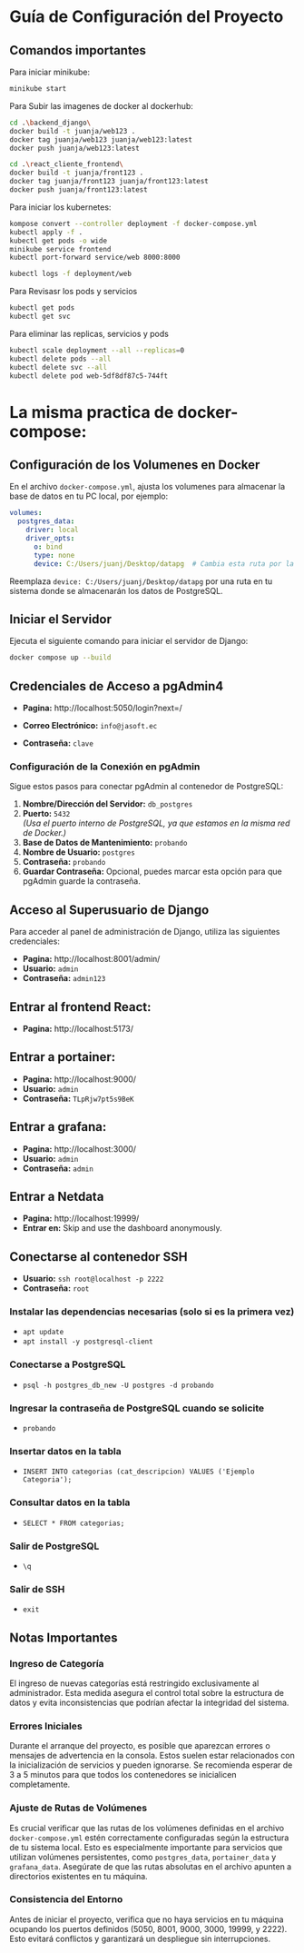 
# Guía de Configuración del Proyecto

## Comandos importantes

Para iniciar minikube:
```bash
minikube start
```

Para Subir las imagenes de docker al dockerhub:

```bash
cd .\backend_django\
docker build -t juanja/web123 .
docker tag juanja/web123 juanja/web123:latest
docker push juanja/web123:latest

cd .\react_cliente_frontend\
docker build -t juanja/front123 .
docker tag juanja/front123 juanja/front123:latest
docker push juanja/front123:latest
```

Para iniciar los kubernetes:
```bash
kompose convert --controller deployment -f docker-compose.yml
kubectl apply -f .
kubectl get pods -o wide
minikube service frontend
kubectl port-forward service/web 8000:8000

kubectl logs -f deployment/web
```

Para Revisasr los pods y servicios
```bash
kubectl get pods
kubectl get svc
```

Para eliminar las replicas, servicios y pods
```bash
kubectl scale deployment --all --replicas=0
kubectl delete pods --all
kubectl delete svc --all
kubectl delete pod web-5df8df87c5-744ft
```

# La misma practica de docker-compose:
## Configuración de los Volumenes en Docker

En el archivo `docker-compose.yml`, ajusta los volumenes para almacenar la base de datos en tu PC local, por ejemplo:

```yaml
volumes:
  postgres_data:
    driver: local
    driver_opts:
      o: bind
      type: none
      device: C:/Users/juanj/Desktop/datapg  # Cambia esta ruta por la que desees en tu PC
```

Reemplaza `device: C:/Users/juanj/Desktop/datapg` por una ruta en tu sistema donde se almacenarán los datos de PostgreSQL.


## Iniciar el Servidor

Ejecuta el siguiente comando para iniciar el servidor de Django:
```bash
docker compose up --build
```


## Credenciales de Acceso a pgAdmin4
- **Pagina:** http://localhost:5050/login?next=/

- **Correo Electrónico:** `info@jasoft.ec`  
- **Contraseña:** `clave`  

### Configuración de la Conexión en pgAdmin

Sigue estos pasos para conectar pgAdmin al contenedor de PostgreSQL:

1. **Nombre/Dirección del Servidor:** `db_postgres`
2. **Puerto:** `5432`  
   *(Usa el puerto interno de PostgreSQL, ya que estamos en la misma red de Docker.)*
3. **Base de Datos de Mantenimiento:** `probando`
4. **Nombre de Usuario:** `postgres`
5. **Contraseña:** `probando`
6. **Guardar Contraseña:** Opcional, puedes marcar esta opción para que pgAdmin guarde la contraseña.

## Acceso al Superusuario de Django

Para acceder al panel de administración de Django, utiliza las siguientes credenciales:


- **Pagina:** http://localhost:8001/admin/
- **Usuario:** `admin`
- **Contraseña:** `admin123`

## Entrar al frontend React:

- **Pagina:** http://localhost:5173/

## Entrar a portainer:

- **Pagina:** http://localhost:9000/
- **Usuario:** `admin`
- **Contraseña:** `TLpRjw7pt5s9BeK`

## Entrar a grafana:

- **Pagina:** http://localhost:3000/
- **Usuario:** `admin`
- **Contraseña:** `admin`

## Entrar a Netdata

- **Pagina:** http://localhost:19999/
- **Entrar en:** Skip and use the dashboard anonymously.

## Conectarse al contenedor SSH

- **Usuario:** `ssh root@localhost -p 2222`
- **Contraseña:** `root`

### Instalar las dependencias necesarias (solo si es la primera vez)
- `apt update`
- `apt install -y postgresql-client`
  
### Conectarse a PostgreSQL
- `psql -h postgres_db_new -U postgres -d probando`
  
### Ingresar la contraseña de PostgreSQL cuando se solicite
- `probando`
  
### Insertar datos en la tabla
- `INSERT INTO categorias (cat_descripcion) VALUES ('Ejemplo Categoria');`
  
### Consultar datos en la tabla
- `SELECT * FROM categorias;`
  
### Salir de PostgreSQL
- `\q`
  
### Salir de SSH
- `exit`

## Notas Importantes

### Ingreso de Categoría
El ingreso de nuevas categorías está restringido exclusivamente al administrador. Esta medida asegura el control total sobre la estructura de datos y evita inconsistencias que podrían afectar la integridad del sistema.

### Errores Iniciales
Durante el arranque del proyecto, es posible que aparezcan errores o mensajes de advertencia en la consola. Estos suelen estar relacionados con la inicialización de servicios y pueden ignorarse. Se recomienda esperar de 3 a 5 minutos para que todos los contenedores se inicialicen completamente.

### Ajuste de Rutas de Volúmenes
Es crucial verificar que las rutas de los volúmenes definidas en el archivo `docker-compose.yml` estén correctamente configuradas según la estructura de tu sistema local. Esto es especialmente importante para servicios que utilizan volúmenes persistentes, como `postgres_data`, `portainer_data` y `grafana_data`. Asegúrate de que las rutas absolutas en el archivo apunten a directorios existentes en tu máquina.

### Consistencia del Entorno
Antes de iniciar el proyecto, verifica que no haya servicios en tu máquina ocupando los puertos definidos (5050, 8001, 9000, 3000, 19999, y 2222). Esto evitará conflictos y garantizará un despliegue sin interrupciones.
